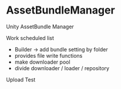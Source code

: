 # AssetBundleManager
Unity AssetBundle Manager

Work scheduled list
 - Builder -> add bundle setting by folder
 - provides file write functions
 - make downloader pool
 - divide downloader / loader / repository

 Upload Test